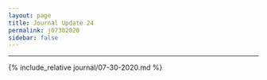 ```yaml
---
layout: page
title: Journal Update 24
permalink: j07302020
sidebar: false
---
```


---

{% include_relative journal/07-30-2020.md %}
